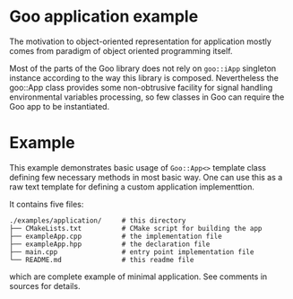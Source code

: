 # Goo application example

The motivation to object-oriented representation for application
mostly comes from paradigm of object oriented programming itself.

Most of the parts of the Goo library does not rely on `goo::iApp`
singleton instance according to the way this library is composed.
Nevertheless the goo::App class provides some non-obtrusive
facility for signal handling environmental variables processing,
so few classes in Goo can require the Goo app to be instantiated.

# Example

This example demonstrates basic usage of `Goo::App<>` template class
defining few necessary methods in most basic way. One can use this
as a raw text template for defining a custom application
implementtion.

It contains five files:

    ./examples/application/     # this directory
    ├── CMakeLists.txt          # CMake script for building the app
    ├── exampleApp.cpp          # the implementation file
    ├── exampleApp.hpp          # the declaration file
    ├── main.cpp                # entry point implementation file
    └── README.md               # this readme file

which are complete example of minimal application. See comments in
sources for details.

